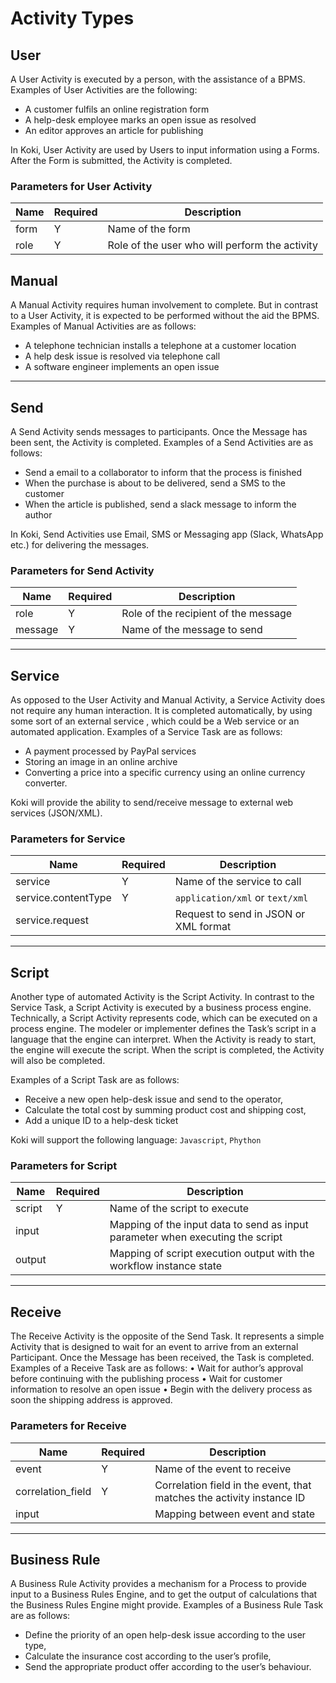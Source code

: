 # Activity Types

## User

A User Activity is executed by a person, with the assistance of a BPMS.
Examples of User Activities are the following:

- A customer fulfils an online registration form
- A help-desk employee marks an open issue as resolved
- An editor approves an article for publishing

In Koki, User Activity are used by Users to input information using a Forms. After the Form is submitted, the Activity
is completed.

### Parameters for User Activity

| Name | Required | Description                                    |
|------|----------|------------------------------------------------|
| form | Y        | Name of the form                               |
| role | Y        | Role of the user who will perform the activity |

## Manual

A Manual Activity requires human involvement to complete. But in contrast to a User Activity, it is expected to be
performed without the aid the BPMS.
Examples of Manual Activities are as follows:

- A telephone technician installs a telephone at a customer location
- A help desk issue is resolved via telephone call
- A software engineer implements an open issue

-----

## Send

A Send Activity sends messages to participants. Once the Message has been sent, the Activity is completed.
Examples of a Send Activities are as follows:

- Send a email to a collaborator to inform that the process is finished
- When the purchase is about to be delivered, send a SMS to the customer
- When the article is published, send a slack message to inform the author

In Koki, Send Activities use Email, SMS or Messaging app (Slack, WhatsApp etc.) for delivering the messages.

### Parameters for Send Activity

| Name    | Required | Description                          |
|---------|----------|--------------------------------------|
| role    | Y        | Role of the recipient of the message |
| message | Y        | Name of the message to send          |

-----

## Service

As opposed to the User Activity and Manual Activity, a Service Activity does not require any human interaction.
It is completed automatically, by using some sort of an external service , which could be a Web service or
an automated application.
Examples of a Service Task are as follows:

- A payment processed by PayPal services
- Storing an image in an online archive
- Converting a price into a specific currency using an online currency converter.

Koki will provide the ability to send/receive message to external web services (JSON/XML).

### Parameters for Service

| Name                | Required | Description                           |
|---------------------|----------|---------------------------------------|
| service             | Y        | Name of the service to call           |
| service.contentType | Y        | `application/xml` or `text/xml`       |
| service.request     |          | Request to send in JSON or XML format |

-----

## Script

Another type of automated Activity is the Script Activity.
In contrast to the Service Task, a Script Activity is executed by a business process engine.
Technically, a Script Activity represents code, which can be executed on a process engine.
The modeler or implementer defines the Task’s script in a language that the engine can interpret.
When the Activity is ready to start, the engine will execute the script. When the script is
completed, the Activity will also be completed.

Examples of a Script Task are as follows:

- Receive a new open help-desk issue and send to the operator,
- Calculate the total cost by summing product cost and shipping cost,
- Add a unique ID to a help-desk ticket

Koki will support the following language: `Javascript`, `Phython`

### Parameters for Script

| Name   | Required | Description                                                                    |
|--------|----------|--------------------------------------------------------------------------------|
| script | Y        | Name of the script to execute                                                  |
| input  |          | Mapping of the input data to send as input parameter when executing the script |
| output |          | Mapping of script execution output with the workflow instance state            |

-----

## Receive

The Receive Activity is the opposite of the Send Task.
It represents a simple Activity that is designed to wait for an event to arrive from an external Participant.
Once the Message has been received, the Task is completed.
Examples of a Receive Task are as follows:
• Wait for author’s approval before continuing with the publishing process
• Wait for customer information to resolve an open issue
• Begin with the delivery process as soon the shipping address is approved.

### Parameters for Receive

| Name              | Required | Description                                                           |
|-------------------|----------|-----------------------------------------------------------------------|
| event             | Y        | Name of the event to receive                                          |
| correlation_field | Y        | Correlation field in the event, that matches the activity instance ID |
| input             |          | Mapping between event and state                                       |

-----

## Business Rule

A Business Rule Activity provides a mechanism for a Process to provide input to a Business Rules Engine,
and to get the output of calculations that the Business Rules Engine might provide.
Examples of a Business Rule Task are as follows:

- Define the priority of an open help-desk issue according to the user type,
- Calculate the insurance cost according to the user’s profile,
- Send the appropriate product offer according to the user’s behaviour.
